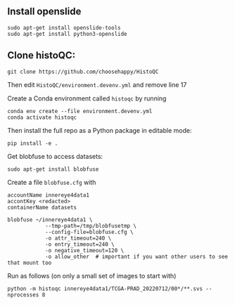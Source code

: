 ## Install openslide

```shell
sudo apt-get install openslide-tools
sudo apt-get install python3-openslide
```

## Clone histoQC:

```shell
git clone https://github.com/choosehappy/HistoQC
```

Then edit `HistoQC/environment.devenv.yml` and remove line 17

Create a Conda environment called `histoqc` by running

```shell
conda env create --file environment.devenv.yml
conda activate histoqc
```

Then install the full repo as a Python package in editable mode:

```shell
pip install -e .
```

Get blobfuse to access datasets:

```shell
sudo apt-get install blobfuse
```

Create a file `blobfuse.cfg` with

```text
accountName innereye4data1
accontKey <redacted>
containerName datasets
```

```
blobfuse ~/innereye4data1 \
            --tmp-path=/tmp/blobfusetmp \
            --config-file=blobfuse.cfg \
            -o attr_timeout=240 \
            -o entry_timeout=240 \
            -o negative_timeout=120 \
            -o allow_other  # important if you want other users to see that mount too
```

Run as follows (on only a small set of images to start with)

```shell
python -m histoqc innereye4data1/TCGA-PRAD_20220712/00*/**.svs --nprocesses 8
```
